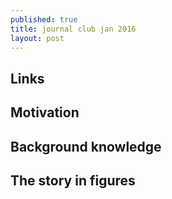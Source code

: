 ```yaml
---
published: true
title: journal club jan 2016
layout: post
---
```

## Links 

## Motivation

## Background knowledge

## The story in figures